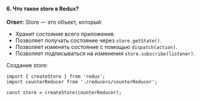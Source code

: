 #### **6. Что такое store в Redux?**

**Ответ:**
Store — это объект, который:

* Хранит состояние всего приложения.
* Позволяет получать состояние через `store.getState()`.
* Позволяет изменять состояние с помощью `dispatch(action)`.
* Позволяет подписываться на изменения `store.subscribe(listener)`.

Создание store:

```
import { createStore } from 'redux';
import counterReducer from './reducers/counterReducer';

const store = createStore(counterReducer);

```

